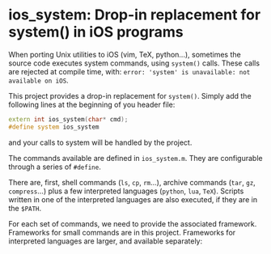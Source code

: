 # ios_system: Drop-in replacement for system() in iOS programs

When porting Unix utilities to iOS (vim, TeX, python...), sometimes the source code executes system commands, using `system()` calls. These calls are rejected at compile time, with: 
`error: 'system' is unavailable: not available on iOS`. 

This project provides a drop-in replacement for `system()`. Simply add the following lines at the beginning of you header file: 
```cpp
extern int ios_system(char* cmd);
#define system ios_system
```
and your calls to system will be handled by the project.

The commands available are defined in `ios_system.m`. They are configurable through a series of `#define`. 

There are, first, shell commands (`ls`, `cp`, `rm`...), archive commands (`tar`, `gz`, `compress`...) plus a few interpreted languages (`python`, `lua`, `TeX`). Scripts written in one of the interpreted languages are also executed, if they are in the `$PATH`. 

For each set of commands, we need to provide the associated framework. Frameworks for small commands are in this project. Frameworks for interpreted languages are larger, and available separately: 
